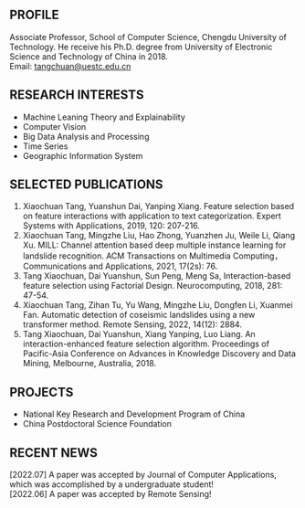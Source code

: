 ## PROFILE
Associate Professor, School of Computer Science, Chengdu University of Technology. 
He receive his Ph.D. degree from University of Electronic Science and Technology of China in 2018.    
Email: tangchuan@uestc.edu.cn

## RESEARCH INTERESTS
- Machine Leaning Theory and Explainability
- Computer Vision
- Big Data Analysis and Processing
- Time Series
- Geographic Information System

## SELECTED PUBLICATIONS
1. Xiaochuan Tang, Yuanshun Dai, Yanping Xiang. Feature selection based on feature interactions with application to text categorization. Expert Systems with Applications, 2019, 120: 207-216.
2. Xiaochuan Tang, Mingzhe Liu, Hao Zhong, Yuanzhen Ju, Weile Li, Qiang Xu. MILL: Channel attention based deep multiple instance learning for landslide recognition. ACM Transactions on Multimedia Computing， Communications and Applications, 2021, 17(2s): 76.
3. Tang Xiaochuan, Dai Yuanshun, Sun Peng, Meng Sa, Interaction-based feature selection using Factorial Design. Neurocomputing, 2018, 281: 47-54.
4. Xiaochuan Tang, Zihan Tu, Yu Wang, Mingzhe Liu, Dongfen Li, Xuanmei Fan. Automatic detection of coseismic landslides using a new transformer method. Remote Sensing,  2022, 14(12): 2884.
5. Tang Xiaochuan, Dai Yuanshun, Xiang Yanping, Luo Liang. An interaction-enhanced feature selection algorithm. Proceedings of Pacific-Asia Conference on Advances in Knowledge Discovery and Data Mining, Melbourne, Australia, 2018.

## PROJECTS
- National Key Research and Development Program of China
- China Postdoctoral Science Foundation

## RECENT NEWS
[2022.07] A paper was accepted by Journal of Computer Applications, which was accomplished by a undergraduate student!  
[2022.06] A paper was accepted by Remote Sensing!
